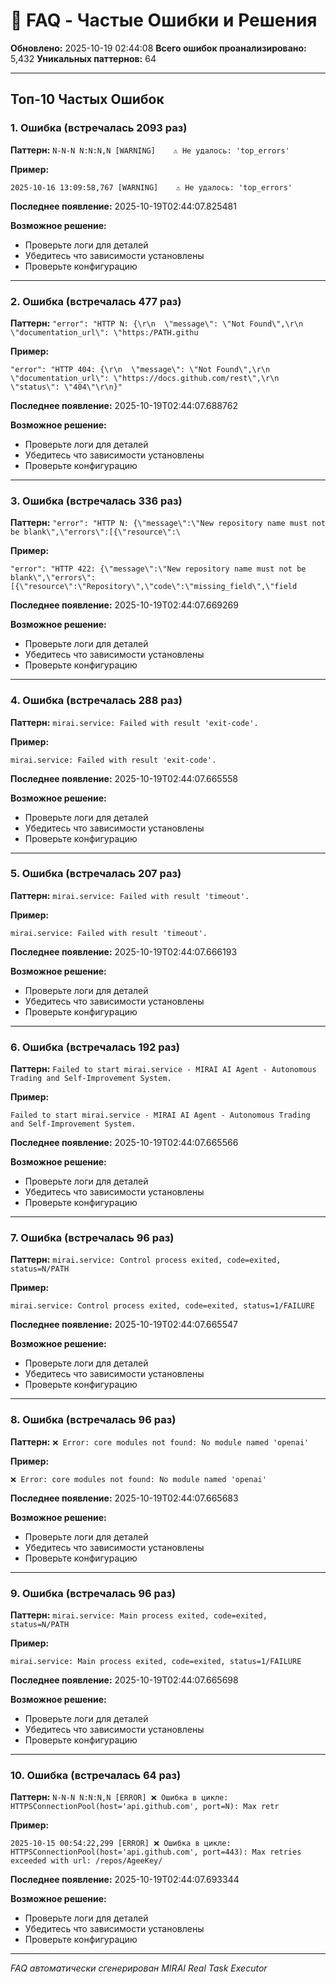 # 🤔 FAQ - Частые Ошибки и Решения

**Обновлено:** 2025-10-19 02:44:08
**Всего ошибок проанализировано:** 5,432
**Уникальных паттернов:** 64

---

## Топ-10 Частых Ошибок


### 1. Ошибка (встречалась 2093 раз)

**Паттерн:** `N-N-N N:N:N,N [WARNING]    ⚠️ Не удалось: 'top_errors'`

**Пример:**
```
2025-10-16 13:09:58,767 [WARNING]    ⚠️ Не удалось: 'top_errors'
```

**Последнее появление:** 2025-10-19T02:44:07.825481

**Возможное решение:** 
- Проверьте логи для деталей
- Убедитесь что зависимости установлены
- Проверьте конфигурацию

---

### 2. Ошибка (встречалась 477 раз)

**Паттерн:** `"error": "HTTP N: {\r\n  \"message\": \"Not Found\",\r\n  \"documentation_url\": \"https:/PATH.githu`

**Пример:**
```
"error": "HTTP 404: {\r\n  \"message\": \"Not Found\",\r\n  \"documentation_url\": \"https://docs.github.com/rest\",\r\n  \"status\": \"404\"\r\n}"
```

**Последнее появление:** 2025-10-19T02:44:07.688762

**Возможное решение:** 
- Проверьте логи для деталей
- Убедитесь что зависимости установлены
- Проверьте конфигурацию

---

### 3. Ошибка (встречалась 336 раз)

**Паттерн:** `"error": "HTTP N: {\"message\":\"New repository name must not be blank\",\"errors\":[{\"resource\":\`

**Пример:**
```
"error": "HTTP 422: {\"message\":\"New repository name must not be blank\",\"errors\":[{\"resource\":\"Repository\",\"code\":\"missing_field\",\"field
```

**Последнее появление:** 2025-10-19T02:44:07.669269

**Возможное решение:** 
- Проверьте логи для деталей
- Убедитесь что зависимости установлены
- Проверьте конфигурацию

---

### 4. Ошибка (встречалась 288 раз)

**Паттерн:** `mirai.service: Failed with result 'exit-code'.`

**Пример:**
```
mirai.service: Failed with result 'exit-code'.
```

**Последнее появление:** 2025-10-19T02:44:07.665558

**Возможное решение:** 
- Проверьте логи для деталей
- Убедитесь что зависимости установлены
- Проверьте конфигурацию

---

### 5. Ошибка (встречалась 207 раз)

**Паттерн:** `mirai.service: Failed with result 'timeout'.`

**Пример:**
```
mirai.service: Failed with result 'timeout'.
```

**Последнее появление:** 2025-10-19T02:44:07.666193

**Возможное решение:** 
- Проверьте логи для деталей
- Убедитесь что зависимости установлены
- Проверьте конфигурацию

---

### 6. Ошибка (встречалась 192 раз)

**Паттерн:** `Failed to start mirai.service - MIRAI AI Agent - Autonomous Trading and Self-Improvement System.`

**Пример:**
```
Failed to start mirai.service - MIRAI AI Agent - Autonomous Trading and Self-Improvement System.
```

**Последнее появление:** 2025-10-19T02:44:07.665566

**Возможное решение:** 
- Проверьте логи для деталей
- Убедитесь что зависимости установлены
- Проверьте конфигурацию

---

### 7. Ошибка (встречалась 96 раз)

**Паттерн:** `mirai.service: Control process exited, code=exited, status=N/PATH`

**Пример:**
```
mirai.service: Control process exited, code=exited, status=1/FAILURE
```

**Последнее появление:** 2025-10-19T02:44:07.665547

**Возможное решение:** 
- Проверьте логи для деталей
- Убедитесь что зависимости установлены
- Проверьте конфигурацию

---

### 8. Ошибка (встречалась 96 раз)

**Паттерн:** `❌ Error: core modules not found: No module named 'openai'`

**Пример:**
```
❌ Error: core modules not found: No module named 'openai'
```

**Последнее появление:** 2025-10-19T02:44:07.665683

**Возможное решение:** 
- Проверьте логи для деталей
- Убедитесь что зависимости установлены
- Проверьте конфигурацию

---

### 9. Ошибка (встречалась 96 раз)

**Паттерн:** `mirai.service: Main process exited, code=exited, status=N/PATH`

**Пример:**
```
mirai.service: Main process exited, code=exited, status=1/FAILURE
```

**Последнее появление:** 2025-10-19T02:44:07.665698

**Возможное решение:** 
- Проверьте логи для деталей
- Убедитесь что зависимости установлены
- Проверьте конфигурацию

---

### 10. Ошибка (встречалась 64 раз)

**Паттерн:** `N-N-N N:N:N,N [ERROR] ❌ Ошибка в цикле: HTTPSConnectionPool(host='api.github.com', port=N): Max retr`

**Пример:**
```
2025-10-15 00:54:22,299 [ERROR] ❌ Ошибка в цикле: HTTPSConnectionPool(host='api.github.com', port=443): Max retries exceeded with url: /repos/AgeeKey/
```

**Последнее появление:** 2025-10-19T02:44:07.693344

**Возможное решение:** 
- Проверьте логи для деталей
- Убедитесь что зависимости установлены
- Проверьте конфигурацию

---

*FAQ автоматически сгенерирован MIRAI Real Task Executor*
